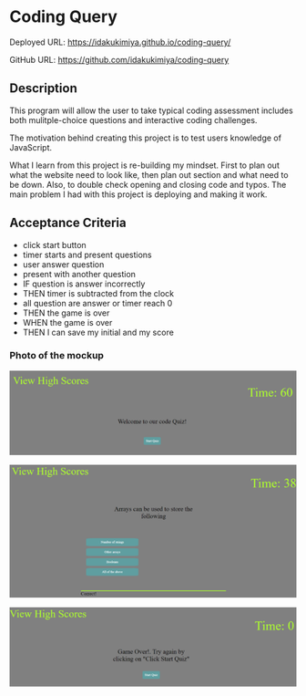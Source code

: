 # Coding Query

Deployed URL: https://idakukimiya.github.io/coding-query/

GitHub URL: https://github.com/idakukimiya/coding-query

## Description

This program will allow the user to take typical coding assessment includes both mulitple-choice questions and interactive coding challenges.

The motivation behind creating this project is to test users knowledge of JavaScript. 

What I learn from this project is re-building my mindset. First to plan out what the website need to look like, then plan out section and what need to be down.
Also, to double check opening and closing code and typos. The main problem I had with this project is deploying and making it work. 

## Acceptance Criteria

- click start button
- timer starts and present questions
- user answer question
- present with another question
- IF question is answer incorrectly
- THEN timer is subtracted from the clock
- all question are answer or timer reach 0
- THEN the game is over
- WHEN the game is over
- THEN I can save my initial and my score

### Photo of the mockup 

![alt text](/assets/image/screenshot1.png)

![alt text](/assets/image/screenshot2.png)

![alt text](/assets/image/screenshot3.png)